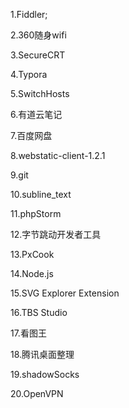 1.Fiddler;

2.360随身wifi

3.SecureCRT

4.Typora

5.SwitchHosts

6.有道云笔记

7.百度网盘

8.webstatic-client-1.2.1

9.git

10.subline_text

11.phpStorm

12.字节跳动开发者工具

13.PxCook

14.Node.js

15.SVG Explorer Extension

16.TBS Studio

17.看图王

18.腾讯桌面整理

19.shadowSocks

20.OpenVPN

